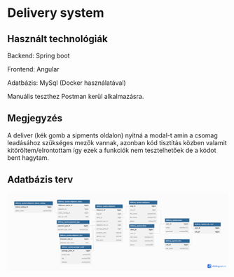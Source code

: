 # Delivery system

## Használt technológiák

Backend: Spring boot

Frontend: Angular

Adatbázis: MySql (Docker használatával)

Manuális teszthez Postman kerül alkalmazásra.

## Megjegyzés

A deliver (kék gomb a sipments oldalon) nyitná a modal-t amin a csomag leadásához szükséges mezők vannak, azonban kód tisztítás közben valamit kitöröltem/elrontottam így ezek a funkciók nem tesztelhetőek de a kódot bent hagytam.

## Adatbázis terv

![Adatbázis terv](https://github.com/Kornel0120/delivery-system/blob/main/diagrams/dbDiagram.png?raw=true "Adatbázis terv")
